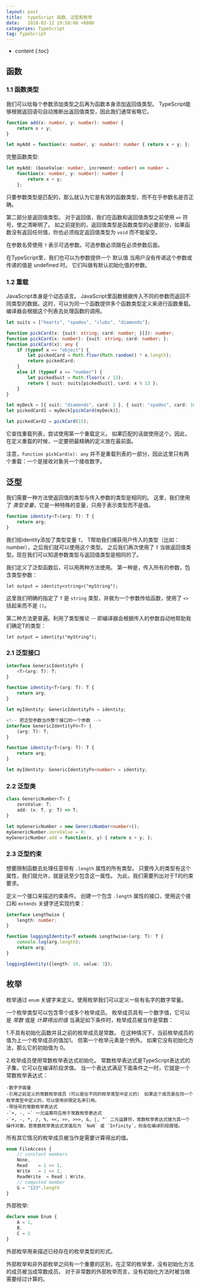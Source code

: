 ```yaml
---
layout: post
title:  typeScript 函数、泛型和枚举
date:   2018-02-12 19:58:00 +0800
categories: TypeScript
tag: TypeScript
---
```


* content
{:toc}

## 函数

### 1.1 函数类型

我们可以给每个参数添加类型之后再为函数本身添加返回值类型。 TypeScript能够根据返回语句自动推断出返回值类型，因此我们通常省略它。

```typescript
function add(x: number, y: number): number {
    return x + y;
}

let myAdd = function(x: number, y: number): number { return x + y; };
```

完整函数类型:

```typescript
let myAdd: (baseValue: number, increment: number) => number =
    function(x: number, y: number): number {
        return x + y;
    };
```

只要参数类型是匹配的，那么就认为它是有效的函数类型，而不在乎参数名是否正确。

第二部分是返回值类型。 对于返回值，我们在函数和返回值类型之前使用 `=>` 符号，使之清晰明了。 如之前提到的，返回值类型是函数类型的必要部分，如果函数没有返回任何值，你也必须指定返回值类型为 `void` 而不能留空。

在参数名旁使用 `?` 表示可选参数。可选参数必须跟在必须参数后面。

在TypeScript里，我们也可以为参数提供一个 默认值 当用户没有传递这个参数或传递的值是 undefined 时。 它们叫做有默认初始化值的参数。

### 1.2 重载

JavaScript本身是个动态语言。 JavaScript里函数根据传入不同的参数而返回不同类型的数据。这时，可以为同一个函数提供多个函数类型定义来进行函数重载。 编译器会根据这个列表去处理函数的调用。

```typescript
let suits = ["hearts", "spades", "clubs", "diamonds"];

function pickCard(x: {suit: string; card: number; }[]): number;
function pickCard(x: number): {suit: string; card: number; };
function pickCard(x): any {
    if (typeof x == "object") {
        let pickedCard = Math.floor(Math.random() * x.length);
        return pickedCard;
    }
    else if (typeof x == "number") {
        let pickedSuit = Math.floor(x / 13);
        return { suit: suits[pickedSuit], card: x % 13 };
    }
}

let myDeck = [{ suit: "diamonds", card: 2 }, { suit: "spades", card: 10 }, { suit: "hearts", card: 4 }];
let pickedCard1 = myDeck[pickCard(myDeck)];

let pickedCard2 = pickCard(15);
```

它查找重载列表，尝试使用第一个重载定义。 如果匹配的话就使用这个。因此，在定义重载的时候，一定要把最精确的定义放在最前面。

注意，`function pickCard(x): any` 并不是重载列表的一部分，因此这里只有两个重载：一个是接收对象另一个接收数字。

## 泛型

我们需要一种方法使返回值的类型与传入参数的类型是相同的。 这里，我们使用了 *类型变量*，它是一种特殊的变量，只用于表示类型而不是值。

```typescript
function identity<T>(arg: T): T {
    return arg;
}
```

我们给identity添加了类型变量 `T`。 T帮助我们捕获用户传入的类型（比如：number），之后我们就可以使用这个类型。 之后我们再次使用了 `T` 当做返回值类型。现在我们可以知道参数类型与返回值类型是相同的了。

我们定义了泛型函数后，可以用两种方法使用。 第一种是，传入所有的参数，包含类型参数：

    let output = identity<string>("myString");

这里我们明确的指定了 `T` 是 `string` 类型，并做为一个参数传给函数，使用了 `<>` 括起来而不是 `()`。

第二种方法更普遍。利用了类型推论 -- 即编译器会根据传入的参数自动地帮助我们确定T的类型：

    let output = identity("myString");

### 2.1 泛型接口

```typescript
interface GenericIdentityFn {
    <T>(arg: T): T;
}

function identity<T>(arg: T): T {
    return arg;
}

let myIdentity: GenericIdentityFn = identity;

<!-- 把泛型参数当作整个接口的一个参数 -->
interface GenericIdentityFn<T> {
    (arg: T): T;
}

function identity<T>(arg: T): T {
    return arg;
}

let myIdentity: GenericIdentityFn<number> = identity;
```

### 2.2 泛型类

```typescript
class GenericNumber<T> {
    zeroValue: T;
    add: (x: T, y: T) => T;
}

let myGenericNumber = new GenericNumber<number>();
myGenericNumber.zeroValue = 0;
myGenericNumber.add = function(x, y) { return x + y; };
```

### 2.3 泛型约束

想要限制函数去处理任意带有 `.length` 属性的所有类型。 只要传入的类型有这个属性，我们就允许，就是说至少包含这一属性。 为此，我们需要列出对于T的约束要求。

定义一个接口来描述约束条件。 创建一个包含 `.length` 属性的接口，使用这个接口和 `extends` 关键字还实现约束：

```typescript
interface Lengthwise {
    length: number;
}

function loggingIdentity<T extends Lengthwise>(arg: T): T {
    console.log(arg.length);
    return arg;
}

loggingIdentity({length: 10, value: 3});
```

## 枚举

枚举通过 `enum` 关键字来定义。使用枚举我们可以定义一些有名字的数字常量。

一个枚举类型可以包含零个或多个枚举成员。 枚举成员具有一个数字值，它可以是 *常数* 或是 *计算得出的值* 当满足如下条件时，枚举成员被当作是常数：

1.不具有初始化函数并且之前的枚举成员是常数。 在这种情况下，当前枚举成员的值为上一个枚举成员的值加1。 但第一个枚举元素是个例外。 如果它没有初始化方法，那么它的初始值为 0。

2.枚举成员使用常数枚举表达式初始化。 常数枚举表达式是TypeScript表达式的子集，它可以在编译阶段求值。 当一个表达式满足下面条件之一时，它就是一个常数枚举表达式：

    -数字字面量
    -引用之前定义的常数枚举成员（可以是在不同的枚举类型中定义的） 如果这个成员是在同一个枚举类型中定义的，可以使用非限定名来引用。
    -带括号的常数枚举表达式
    -`+, -, ~` 一元运算符应用于常数枚举表达式
    -`+, -, *, /, %, <<, >>, >>>, &, |, ^` 二元运算符，常数枚举表达式做为其一个操作对象。若常数枚举表达式求值后为 `NaN` 或 `Infinity`，则会在编译阶段报错。

所有其它情况的枚举成员被当作是需要计算得出的值。

```typescript
enum FileAccess {
    // constant members
    None,
    Read    = 1 << 1,
    Write   = 1 << 2,
    ReadWrite  = Read | Write,
    // computed member
    G = "123".length
}
```

外部枚举:

```typescript
declare enum Enum {
    A = 1,
    B,
    C = 2
}
```

外部枚举用来描述已经存在的枚举类型的形式。

外部枚举和非外部枚举之间有一个重要的区别，在正常的枚举里，没有初始化方法的成员被当成常数成员。 对于非常数的外部枚举而言，没有初始化方法时被当做需要经过计算的。